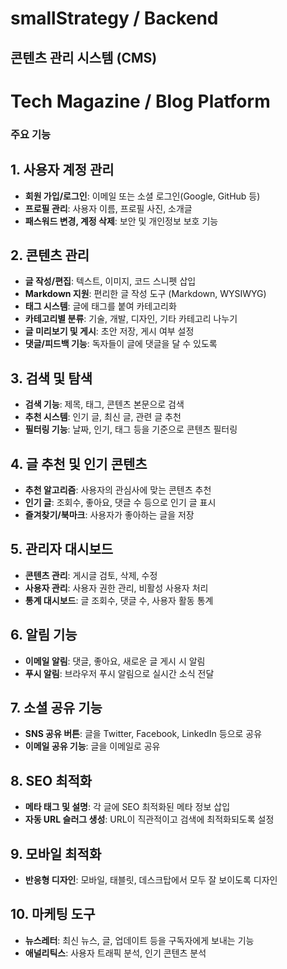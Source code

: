 # smallStrategy / Backend 

## 콘텐츠 관리 시스템 (CMS)

# Tech Magazine / Blog Platform

### 주요 기능

## 1. 사용자 계정 관리
- **회원 가입/로그인**: 이메일 또는 소셜 로그인(Google, GitHub 등)
- **프로필 관리**: 사용자 이름, 프로필 사진, 소개글
- **패스워드 변경, 계정 삭제**: 보안 및 개인정보 보호 기능

## 2. 콘텐츠 관리
- **글 작성/편집**: 텍스트, 이미지, 코드 스니펫 삽입
- **Markdown 지원**: 편리한 글 작성 도구 (Markdown, WYSIWYG)
- **태그 시스템**: 글에 태그를 붙여 카테고리화
- **카테고리별 분류**: 기술, 개발, 디자인, 기타 카테고리 나누기
- **글 미리보기 및 게시**: 초안 저장, 게시 여부 설정
- **댓글/피드백 기능**: 독자들이 글에 댓글을 달 수 있도록

## 3. 검색 및 탐색
- **검색 기능**: 제목, 태그, 콘텐츠 본문으로 검색
- **추천 시스템**: 인기 글, 최신 글, 관련 글 추천
- **필터링 기능**: 날짜, 인기, 태그 등을 기준으로 콘텐츠 필터링

## 4. 글 추천 및 인기 콘텐츠
- **추천 알고리즘**: 사용자의 관심사에 맞는 콘텐츠 추천
- **인기 글**: 조회수, 좋아요, 댓글 수 등으로 인기 글 표시
- **즐겨찾기/북마크**: 사용자가 좋아하는 글을 저장

## 5. 관리자 대시보드
- **콘텐츠 관리**: 게시글 검토, 삭제, 수정
- **사용자 관리**: 사용자 권한 관리, 비활성 사용자 처리
- **통계 대시보드**: 글 조회수, 댓글 수, 사용자 활동 통계

## 6. 알림 기능
- **이메일 알림**: 댓글, 좋아요, 새로운 글 게시 시 알림
- **푸시 알림**: 브라우저 푸시 알림으로 실시간 소식 전달

## 7. 소셜 공유 기능
- **SNS 공유 버튼**: 글을 Twitter, Facebook, LinkedIn 등으로 공유
- **이메일 공유 기능**: 글을 이메일로 공유

## 8. SEO 최적화
- **메타 태그 및 설명**: 각 글에 SEO 최적화된 메타 정보 삽입
- **자동 URL 슬러그 생성**: URL이 직관적이고 검색에 최적화되도록 설정

## 9. 모바일 최적화
- **반응형 디자인**: 모바일, 태블릿, 데스크탑에서 모두 잘 보이도록 디자인

## 10. 마케팅 도구
- **뉴스레터**: 최신 뉴스, 글, 업데이트 등을 구독자에게 보내는 기능
- **애널리틱스**: 사용자 트래픽 분석, 인기 콘텐츠 분석
